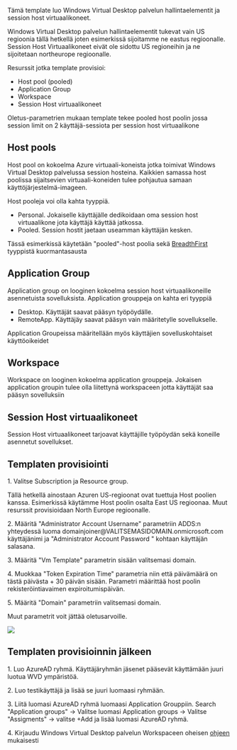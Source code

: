 <p>Tämä template luo Windows Virtual Desktop palvelun hallintaelementit ja session host virtuaalikoneet.</p>
<p>Windows Virtual Desktop palvelun hallintaelementit tukevat vain US regioonia tällä hetkellä joten esimerkissä sijoitamme ne eastus regioonalle. Session Host Virtuaalikoneet eivät ole sidottu US regioneihin ja ne sijoitetaan northeurope regioonalle.</p>
<p>Resurssit jotka template provisioi:</p>
<ul>
<li>Host pool (pooled)</li>
<li>Application Group </li>
<li>Workspace</li>
<li>Session Host virtuaalikoneet</li>
</ul>
<p>Oletus-parametrien mukaan template tekee pooled host poolin jossa session limit on 2 käyttäjä-sessiota per session host virtuaalikone</p>
<h2>Host pools</h2>

<p>Host pool on kokoelma Azure virtuaali-koneista jotka toimivat Windows Virtual Desktop palvelussa session hosteina. Kaikkien samassa host poolissa sijaitsevien virtuaali-koneiden tulee pohjautua samaan käyttöjärjestelmä-imageen.</p>

<p>Host pooleja voi olla kahta tyyppiä.
<ul>
<li>Personal. Jokaiselle käyttäjälle dedikoidaan oma session host virtuaalikone jota käyttäjä käyttää jatkossa.</li>
<li>Pooled. Session hostit jaetaan useamman käyttäjän kesken.</li>
</ul>
</p>
<p>Tässä esimerkissä käytetään "pooled"-host poolia sekä <a href="https://docs.microsoft.com/en-us/azure/virtual-desktop/host-pool-load-balancing">BreadthFirst</a> tyyppistä kuormantasausta</p>
<h2>Application Group</h2>
<p>Application group on looginen kokoelma session host virtuaalikoneille asennetuista sovelluksista. Application grouppeja on kahta eri tyyppiä<p>
<ul>
<li>Desktop. Käyttäjät saavat pääsyn työpöydälle.</li>
<li>RemoteApp. Käyttäjäy saavat pääsyn vain määritetylle sovellukselle.</li>
</ul>
<p>Application Groupeissa määritellään myös käyttäjien sovelluskohtaiset käyttöoikeidet</p>

<h2>Workspace</h2>
<p>Workspace on looginen kokoelma application grouppeja. Jokaisen application groupin tulee olla liitettynä workspaceen jotta käyttäjät saa pääsyn sovelluksiin</p>

<h2>Session Host virtuaalikoneet</h2>

<p>Session Host virtuaalikoneet tarjoavat käyttäjille työpöydän sekä koneille asennetut sovellukset.</p>
<p>

<h2>Templaten provisiointi</h2>

<p>1. Valitse Subscription ja Resource group.</p>
<p>Tällä hetkellä ainostaan Azuren US-regioonat ovat tuettuja Host poolien kanssa. Esimerkissä käytämme Host poolin osalta East US regioonaa. Muut resurssit provisioidaan North Europe regioonalle.</p>
<p>2. Määritä "Administrator Account Username" parametriin ADDS:n yhteydessä luoma domainjoiner@VALITSEMASIDOMAIN.onmicrosoft.com käyttäjänimi ja "Administrator Account Password
" kohtaan käyttäjän salasana.</p>
<p>3. Määritä "Vm Template" parametrin sisään valitsemasi domain.</p>
<p>4. Muokkaa "Token Expiration Time" parametria niin että päivämäärä on tästä päivästa + 30 päivän sisään. Parametri määrittää host poolin rekisteröintiavaimen expiroitumispäivän.</p>
<p>5. Määritä "Domain" parametriin valitsemasi domain.</p>
<p>Muut parametrit voit jättää oletusarvoille.</p>

<a href="https://portal.azure.com/#create/Microsoft.Template/uri/https%3A%2F%2Fraw.githubusercontent.com%2FArrowFi-Tech-Insights%2FWvdDemo%2Fmaster%2FHostpool_and_vms%2Ftemplate.json" target="_blank">
    <img src="https://aka.ms/deploytoazurebutton"/> </a>

<h2>Templaten provisioinnin jälkeen</h2>
<p>1. Luo AzureAD ryhmä. Käyttäjäryhmän jäsenet pääsevät käyttämään juuri luotua WVD ympäristöä. </a></p>
<p>2. Luo testikäyttäjä ja lisää se juuri luomaasi ryhmään.
<p>3. Liitä luomasi AzureAD ryhmä luomaasi Application Grouppiin. Search "Application groups" -> Valitse luomasi Application groups -> Valitse "Assigments" -> valitse +Add ja lisää luomasi AzureAD ryhmä.</p>
<p>4. Kirjaudu Windows Virtual Desktop palvelun Workspaceen oheisen <a href="https://docs.microsoft.com/en-us/azure/virtual-desktop/connect-windows-7-10">ohjeen</a> mukaisesti 